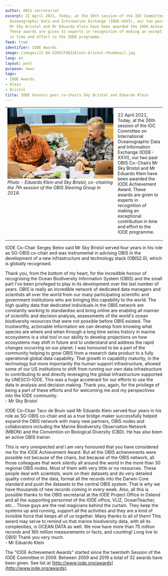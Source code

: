 ```yaml
---
author: OBIS secretariat
excerpt: 22 April 2021, Today, at the 26th session of the IOC Committee on International
  Oceanographic Data and Information Exchange (IODE-XXVI), our two past OBIS Co-Chairs
  Mr Sky Bristol and Mr Eduardo Klein have been awarded the IODE Achievement Award.
  These awards are given to experts in recognition of making an exceptional contribution
  in time and effort to the IODE programme.
feed: true
identifier: IODE Awards
image: /images/21-04-22DSCF4022klein-bristol-thumbnail.jpg
lang: en
layout: post
purpose: news
tags:
- IODE Awards
- Klein
- Bristol
title: IODE honours past co-chairs Sky Bristol and Eduardo Klein
---
```


<table>
<tr>
  <td valign="top" width="70%"><img src="/images/21-04-22DSCF4022klein-bristol.jpg" class="img-responsive img-responsive-50" />
<em>Photo - Eduardo Klein and Sky Bristol, co-chairing the 7th session of the OBIS Steering Group in 2018.</em>
<br></td>
<td valign="top" width="30%"><p>22 April 2021, Today, at the 26th session of the IOC Committee on International Oceanographic Data and Information Exchange (IODE-XXVI), our two past OBIS Co-Chairs Mr Sky Bristol and Mr Eduardo Klein have been awarded the IODE Achievement Award. These awards are given to experts in recognition of making an exceptional contribution in time and effort to the IODE programme.</p></td>
</tr>
</table>

IODE Co-Chair Sergey Belov said Mr Sky Bristol served four years in his role as SG-OBIS co-chair and was instrumental in advising OBIS in the development of a new infrastructure and technology stack (OBIS2.0), which is globally recognised.

<div class="post-quote">
Thank you, from the bottom of my heart, for the incredible honour of recognising the Ocean Biodiversity Information System (OBIS) and the small part I've been privileged to play in its development over the last number of years. OBIS is really an incredible network of dedicated data managers and scientists all over the world from our many participating scientific and government institutions who are bringing this capability to the world. The high quality data that dedicated individuals in the OBIS network are constantly working to standardise and bring online are enabling all manner of scientific and decision analysis, assessments of the world's ocean biodiversity resources that were not possible before OBIS existed. The trustworthy, actionable information we can develop from knowing what species are where and when through a long time series history in marine ecosystems is a vital tool in our ability to develop projections on how ecosystems may shift in future and to understand and address the rapid changes occurring on our planet. I was honoured to be a part of the community helping to grow OBIS from a research data product to a fully operational global data capability. That growth in capability maturity, in the technology but more importantly the human support infrastructure, allowed some of our US institutions to shift from running our own data infrastructure to contributing to and directly leveraging the global infrastructure supported by UNESCO-IODE. This was a huge accelerant for our efforts to use the data in analysis and decision making. Thank you, again, for the privilege of being a part of these efforts and for welcoming me and my perspectives into the IODE community.
<div class="post-quote-author">- Mr Sky Bristol</div>
</div>

IODE Co-Chair Taco de Bruin said Mr Eduardo Klein served four years in his role as SG-OBIS co-chair and as a true bridge-maker successfully helped expand the OBIS network with many new partners, OBIS nodes and collaborators including the Marine Biodiversity Observation Network (MBON) and the Convention on Biological Diversity (CBD). He has also been an active OBIS trainer.

<div class="post-quote">This is very unexpected and I am very honoured that you have considered me for the IODE Achievement Award. But all the OBIS achievements were possible not because of the chairs, but because of the OBIS network, all those colleagues that work silently all around the world in the more than 30 regional OBIS nodes. Most of them with very little or no resources. These people deal with scientists, work on their datasets and do very detailed quality control of the data, format all the records into the Darwin Core standard and push the datasets to the central OBIS system. That is why we have thousands of new records coming in every week. Also, all this is possible thanks to the OBIS secretariat at the IODE Project Office in Ostend and all the supporting personnel of the IODE office, VLIZ, OceanTeacher, etc... Those guys are the real magicians behind the curtain. They keep the systems up and running, support all the activities and they are a kind of invisible force that keeps all of us together. Many thanks to all of them! This award may serve to remind us that marine biodiversity data, with all its complexities, is OCEAN DATA as well. We now have more than 75 million records and 160 million measurements or facts, and counting! Long live to OBIS! Thank you very much. 
<div class="post-quote-author">- Mr Eduardo Klein</div>
</div>

The "IODE Achievement Awards" started since the twentieth Session of the IODE Committee in 2009. Between 2009 and 2019 a total of 32 awards have been given. See list at [http://www.iode.org/awards](http://www.iode.org/awards).